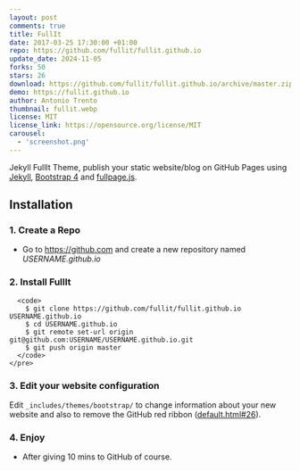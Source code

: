 ```yaml
---
layout: post
comments: true
title: FullIt
date: 2017-03-25 17:30:00 +01:00
repo: https://github.com/fullit/fullit.github.io
update_date: 2024-11-05
forks: 50
stars: 26
download: https://github.com/fullit/fullit.github.io/archive/master.zip
demo: https://fullit.github.io
author: Antonio Trento
thumbnail: fullit.webp
license: MIT
license_link: https://opensource.org/license/MIT
carousel:
  - 'screenshot.png'
---
```


Jekyll FullIt Theme, publish your static website/blog on GitHub Pages using [Jekyll](https://jekyllrb.com/), [Bootstrap 4](https://github.com/twbs/bootstrap/tree/v4-dev) and [fullpage.js](https://github.com/alvarotrigo/fullPage.js/).

## Installation

### 1. Create a Repo

- Go to <https://github.com> and create a new repository named *USERNAME.github.io*

### 2. Install FullIt  

```<pre>
  <code>
    $ git clone https://github.com/fullit/fullit.github.io USERNAME.github.io
    $ cd USERNAME.github.io
    $ git remote set-url origin git@github.com:USERNAME/USERNAME.github.io.git
    $ git push origin master  
  </code>
</pre> 
```

### 3. Edit your website configuration

Edit `_includes/themes/bootstrap/` to change information about your new website and also to remove the GitHub red ribbon ([default.html#26](https://fullit.github.io/)).

### 4. Enjoy

- After giving 10 mins to GitHub of course.  
